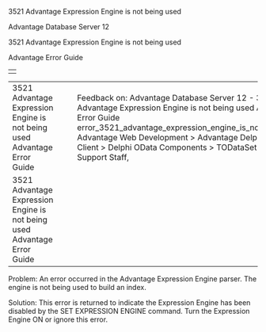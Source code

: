 3521 Advantage Expression Engine is not being used




Advantage Database Server 12  

3521 Advantage Expression Engine is not being used

Advantage Error Guide

|  |
| --- |
|  |

|  |  |  |  |  |
| --- | --- | --- | --- | --- |
| 3521 Advantage Expression Engine is not being used  Advantage Error Guide |  |  | Feedback on: Advantage Database Server 12 - 3521 Advantage Expression Engine is not being used Advantage Error Guide error\_3521\_advantage\_expression\_engine\_is\_not\_being\_used Advantage Web Development > Advantage Delphi OData Client > Delphi OData Components > TODataSet / Dear Support Staff, |  |
| 3521 Advantage Expression Engine is not being used  Advantage Error Guide |  |  |  |  |

Problem: An error occurred in the Advantage Expression Engine parser. The engine is not being used to build an index.

Solution: This error is returned to indicate the Expression Engine has been disabled by the SET EXPRESSION ENGINE command. Turn the Expression Engine ON or ignore this error.